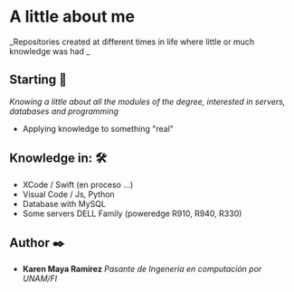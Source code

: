 # A little about me

_Repositories created at different times in life where little or much knowledge was had _

## Starting 🚀

_Knowing a little about all the modules of the degree, interested in servers, databases and programming_
* Applying knowledge to something "real"

## Knowledge in: 🛠️

* XCode / Swift (en proceso ...)
* Visual Code / Js, Python
* Database with MySQL
* Some servers DELL Family (poweredge R910, R940, R330)

## Author ✒️

* **Karen Maya Ramírez** 
_Pasante de Ingenería en computación por UNAM/FI_
